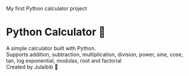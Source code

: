 My first Python calculator project
# Python Calculator 🧮
A simple calculator built with Python.  
Supports addition, subtraction, multiplication, division, power, sine, cose, tan, log exponential, modulas, root and factorial  
Created by Julaibib 💙

